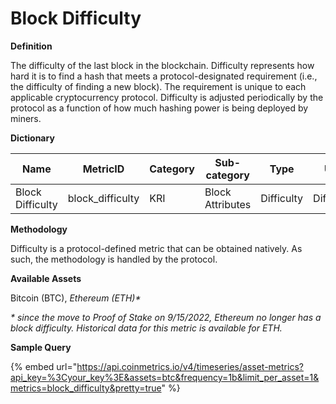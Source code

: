 # Block Difficulty

**Definition**

The difficulty of the last block in the blockchain. Difficulty represents how hard it is to find a hash that meets a protocol-designated requirement (i.e., the difficulty of finding a new block). The requirement is unique to each applicable cryptocurrency protocol. Difficulty is adjusted periodically by the protocol as a function of how much hashing power is being deployed by miners.

**Dictionary**

| Name             | MetricID          | Category | Sub-category     | Type       | Unit       | Interval |
| ---------------- | ----------------- | -------- | ---------------- | ---------- | ---------- | -------- |
| Block Difficulty | block\_difficulty | KRI      | Block Attributes | Difficulty | Difficulty | 1 block  |

**Methodology**

Difficulty is a protocol-defined metric that can be obtained natively. As such, the methodology is handled by the protocol.

**Available Assets**&#x20;

Bitcoin (BTC), _Ethereum (ETH)\*_

_\* since the move to Proof of Stake on 9/15/2022, Ethereum no longer has a block difficulty. Historical data for this metric is available for ETH._

**Sample Query**

{% embed url="https://api.coinmetrics.io/v4/timeseries/asset-metrics?api_key=%3Cyour_key%3E&assets=btc&frequency=1b&limit_per_asset=1&metrics=block_difficulty&pretty=true" %}
